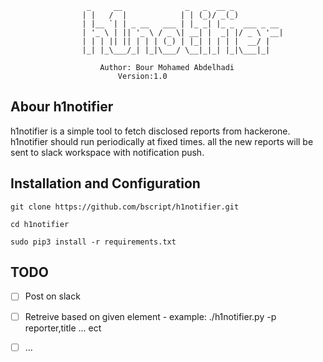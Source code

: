 					 _     __              _   _  __ _           
					| |   /  |            | | (_)/ _(_)          
					| |__ `| | _ __   ___ | |_ _| |_ _  ___ _ __ 
					| '_ \ | || '_ \ / _ \| __| |  _| |/ _ \ '__|
					| | | || || | | | (_) | |_| | | | |  __/ |   
					|_| |_\___/_| |_|\___/ \__|_|_| |_|\___|_|   

						Author: Bour Mohamed Abdelhadi
							Version:1.0

## Abour h1notifier

h1notifier is a simple tool to fetch disclosed reports from hackerone. h1notifier should run periodically at fixed times. all the new reports will be sent to slack workspace with notification push.

## Installation and Configuration


`git clone https://github.com/bscript/h1notifier.git`


`cd h1notifier`

`sudo pip3 install -r requirements.txt`

## TODO

- [ ] Post on slack
- [ ] Retreive based on given element - example: ./h1notifier.py -p reporter,title ... ect
- [ ] ...


